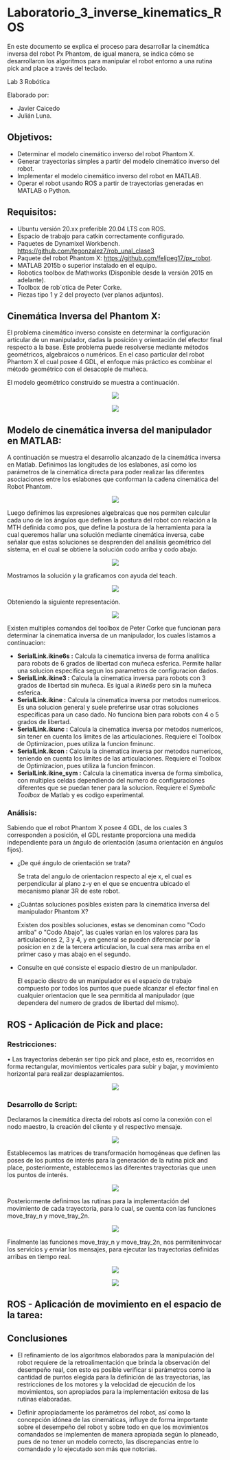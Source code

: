 # Laboratorio_3_inverse_kinematics_ROS
En este documento se explica el proceso para desarrollar la cinemática inversa del robot Px Phantom, de igual manera, se indica cómo se desarrollaron los algoritmos para manipular el robot entorno a una rutina pick and place a través del teclado.

Lab 3 Robótica

Elaborado por: 
- Javier Caicedo 
- Julián Luna.

## Objetivos:
- Determinar el modelo cinemático inverso del robot Phantom X.
- Generar trayectorias simples a partir del modelo cinemático inverso del robot.
- Implementar el modelo cinemático inverso del robot en MATLAB.
- Operar el robot usando ROS a partir de trayectorias generadas en MATLAB o Python.

## Requisitos:
- Ubuntu versión 20.xx preferible 20.04 LTS con ROS.
- Espacio de trabajo para catkin correctamente configurado.
- Paquetes de Dynamixel Workbench. https://github.com/fegonzalez7/rob_unal_clase3 
- Paquete del robot Phantom X: https://github.com/felipeg17/px_robot.
- MATLAB 2015b o superior instalado en el equipo.
- Robotics toolbox de Mathworks (Disponible desde la versión 2015 en adelante).
- Toolbox de rob´otica de Peter Corke.
- Piezas tipo 1 y 2 del proyecto (ver planos adjuntos).

## Cinemática Inversa del Phantom X:
El problema cinemático inverso consiste en determinar la configuración articular de un manipulador, dadas la posición y orientación del efector final respecto a la base. Este problema puede resolverse mediante métodos geométricos, algebraicos o numéricos. En el caso particular del robot Phantom X el cual posee 4 GDL, el enfoque más práctico es combinar el método geométrico con el desacople de muñeca.

El modelo geométrico construido se muestra a continuación.

<p align="center"><img src="https://i.postimg.cc/vBVD46CW/system-geometry-2.png"</p>
  
<p align="center"><img src="https://i.postimg.cc/jSgpB3Cj/equations-system.png"</p>

## Modelo de cinemática inversa del manipulador en MATLAB:
A continuación se muestra el desarrollo alcanzado de la cinemática inversa en Matlab.
Definimos las longitudes de los eslabones, así como los parámetros de la cinemática directa para poder realizar las diferentes asociaciones entre los eslabones que conforman la cadena cinemática del Robot Phantom.

<p align="center"><img src="https://i.postimg.cc/kXx8jJBj/uno.png"</p>

Luego definimos las expresiones algebraicas que nos permiten calcular cada uno de los ángulos que definen la postura del robot con relación a la MTH definida como pos, que define la postura de la herramienta para la cual queremos hallar una solución mediante cinemática inversa, cabe señalar que estas soluciones se desprenden del análisis geométrico del sistema, en el cual se obtiene la solución codo arriba y codo abajo.

<p align="center"><img src="https://i.postimg.cc/sXv7K5hS/dos.png"</p>
  
Mostramos la solución y la graficamos con ayuda del teach.

<p align="center"><img src="https://i.postimg.cc/qMfyXhMh/tres.png"</p>
    
Obteniendo la siguiente representación.
 
<p align="center"><img src="https://i.postimg.cc/5yzvW1p2/cuatro.png"</p>  

Existen multiples comandos del toolbox de Peter Corke que funcionan para determinar la cinematica inversa de un manipulador, los cuales listamos a continuacion:

- **SerialLink.ikine6s :** Calcula la cinematica inversa de forma analitica para robots de 6 grados de libertad con muñeca esferica. Permite hallar una solucion especifica segun los parametros de configuracion dados.
- **SerialLink.ikine3 :** Calcula la cinematica inversa para robots con 3 grados de libertad sin muñeca. Es igual a *ikine6s* pero sin la muñeca esferica.
- **SerialLink.ikine :** Calcula la cinematica inversa por metodos numericos. Es una solucion general y suele preferirse usar otras soluciones especificas para un caso dado. No funciona bien para robots con 4 o 5 grados de libertad.
- **SerialLink.ikunc :** Calcula la cinematica inversa por metodos numericos, sin tener en cuenta los limites de las articulaciones. Requiere el Toolbox de Optimizacion, pues utiliza la funcion fminunc.
- **SerialLink.ikcon :** Calcula la cinematica inversa por metodos numericos, teniendo en cuenta los limites de las articulaciones. Requiere el Toolbox de Optimizacion, pues utiliza la funcion fmincon.
- **SerialLink.ikine_sym :** Calcula la cinematica inversa de forma simbolica, con multiples celdas dependiendo del numero de configuraciones diferentes que se puedan tener para la solucion. Requiere el *Symbolic Toolbox* de Matlab y es codigo experimental.

### Análisis:
Sabiendo que el robot Phantom X posee 4 GDL, de los cuales 3 corresponden a posición, el GDL restante proporciona una medida independiente para un ángulo de orientación (asuma orientación en ángulos fijos).
- ¿De qué ángulo de orientación se trata?

  Se trata del angulo de orientacion respecto al eje x, el cual es perpendicular al plano z-y en el que se encuentra ubicado el mecanismo planar 3R de este robot.

- ¿Cuántas soluciones posibles existen para la cinemática inversa del manipulador Phantom X?
  
  Existen dos posibles soluciones, estas se denominan como "Codo arriba" o "Codo Abajo", las cuales varian en los valores para las articulaciones 2, 3 y 4, y en general se pueden diferenciar por la posicion en z de la tercera articulacion, la cual sera mas arriba en el primer caso y mas abajo en el segundo.

- Consulte en qué consiste el espacio diestro de un manipulador.
  
  El espacio diestro de un manipulador es el espacio de trabajo compuesto por todos los puntos que puede alcanzar el efector final en cualquier orientacion que le sea permitida al manipulador (que dependera del numero de grados de libertad del mismo).

## ROS - Aplicación de Pick and place:
### Restricciones:
• Las trayectorias deberán ser tipo pick and place, esto es, recorridos en forma rectangular, movimientos verticales para subir y bajar, y movimiento horizontal para realizar desplazamientos.
  <p align="center"><img src="https://i.postimg.cc/Qdh7w27j/cinco.png"</p>
    
### Desarrollo de Script:
  Declaramos la cinemática directa del robots así como la conexión con el nodo maestro, la creación del cliente y el respectivo mensaje.
  
  
<p align="center"><img src="https://i.postimg.cc/3xNhVqyg/s1.png"</p>
  
  Establecemos las matrices de transformación homogéneas que definen las poses de los puntos de interés para la generación de la rutina pick and place, posteriormente, establecemos las diferentes trayectorias que unen los puntos de interés.

<p align="center"><img src="https://i.postimg.cc/vBrw5Fjd/s2.png"</p>
    
  Posteriormente definimos las rutinas para la implementación del movimiento de cada trayectoria, para lo cual, se cuenta con las funciones move_tray_n y move_tray_2n.
    
<p align="center"><img src="https://i.postimg.cc/wjrzpkJn/s3.png"</p>
      
Finalmente las funciones move_tray_n y move_tray_2n, nos permiteninvocar los servicios y enviar los mensajes, para ejecutar las trayectorias definidas arribas en tiempo real.
      
 <p align="center"><img src="https://i.postimg.cc/NMqwyfd4/s4.png"</p>
        
<p align="center"><img src="https://i.postimg.cc/mrFs2Fyk/s5.png"</p>
          
 

## ROS - Aplicación de movimiento en el espacio de la tarea:



## Conclusiones
  
 - El refinamiento de los algoritmos elaborados para la manipulación del robot requiere de la retroalimentación que brinda la observación del desempeño real, con esto es posible verificar si parámetros como la cantidad de puntos elegida para la definición de las trayectorias, las restricciones de los motores y la velocidad de ejecución de los movimientos, son apropiados para la implementación exitosa de las rutinas elaboradas.

  - Definir apropiadamente los parámetros del robot, así como la concepción idónea de las cinemáticas, influye de forma importante sobre el desempeño del robot y sobre todo en que los movimientos comandados se implementen de manera apropiada según lo planeado, pues de no tener un modelo correcto, las discrepancias entre lo comandado y lo ejecutado son más que notorias.

